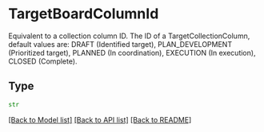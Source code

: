 # TargetBoardColumnId

Equivalent to a collection column ID. The ID of a TargetCollectionColumn, default values are:
DRAFT (Identified target), PLAN_DEVELOPMENT (Prioritized target), PLANNED (In coordination), EXECUTION (In execution), CLOSED (Complete).


## Type
```python
str
```


[[Back to Model list]](../../../../README.md#models-v1-link) [[Back to API list]](../../../../README.md#apis-v1-link) [[Back to README]](../../../../README.md)
